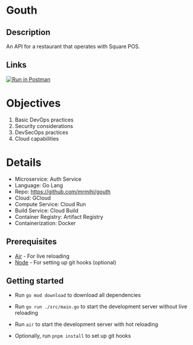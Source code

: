 # Gouth

## Description
An API for a restaurant that operates with Square POS.

## Links

[![Run in Postman](https://run.pstmn.io/button.svg)](https://documenter.getpostman.com/view/31799606/2sA2rCTgtA)

# Objectives

1. Basic DevOps practices
2. Security considerations
3. DevSecOps practices
4. Cloud capabilities

# Details

- Microservice: Auth Service
- Language: Go Lang
- Repo: https://github.com/mrmihi/gouth
- Cloud: GCloud
- Compute Service: Cloud Run
- Build Service: Cloud Build
- Container Registry: Artifact Registry
- Containerization: Docker

## Prerequisites

- [Air](https://github.com/cosmtrek/air) - For live reloading
- [Node](https://nodejs.org/en/) - For setting up git hooks (optional)

## Getting started

- Run `go mod download` to download all dependencies
- Run `go run ./src/main.go` to start the development server without live reloading
- Run `air` to start the development server with hot reloading

- Optionally, run `pnpm install` to set up git hooks